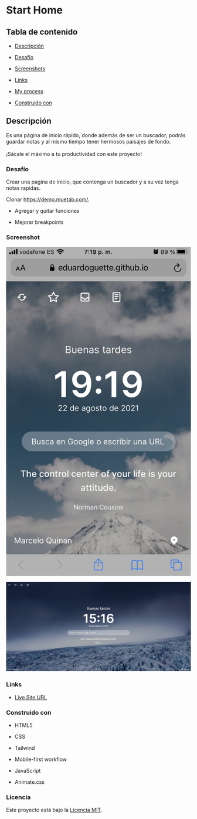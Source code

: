 # Start Home

## Tabla de contenido

- [Descripción](#descripción)

- [Desafío](#desafío)

- [Screenshots](#screenshot)

- [Links](#links)

- [My process](#my-process)

- [Construido con](#construido-con)

## Descripción

Es una página de inicio rápido, donde además de ser un buscador, podrás guardar notas y al mismo tiempo tener hermosos paisajes de fondo.
<br>
<br>
¡Sácale el máximo a tu productividad con este proyecto!

### Desafío
 
Crear una pagina de inicio, que contenga un buscador y a su vez tenga notas rapidas.

Clonar https://demo.muetab.com/.

- Agregar y quitar funciones

- Mejorar breakpoints

### Screenshot

![Mobile](assets/mobile.jpg)

![Mobile](assets/desktop.jpg)

### Links

- [Live Site URL](https://start-home.netlify.app/)

### Construido con

- HTML5

- CSS

- Tailwind 

- Mobile-first workflow

- JavaScript

- Animate.css

### Licencia

Este proyecto está bajo la [Licencia MIT](LICENSE).
